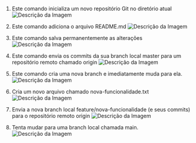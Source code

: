 1. Este comando inicializa um novo repositório Git no diretório atual
![Descrição da Imagem](c:\Users\Julia\meu-projeto\imagens_laboratorio\Print_1.jpg)

2.  Este comando adiciona o arquivo README.md
![Descrição da Imagem](cc:\Users\Julia\meu-projeto\imagens_laboratorio\Print_2.jpg)

3. Este comando salva permanentemente as alterações 
![Descrição da Imagem](cc:\Users\Julia\meu-projeto\imagens_laboratorio\Print_3.jpg)

4. Este comando envia os commits da sua branch local master para um repositório remoto chamado origin
![Descrição da Imagem](cc:\Users\Julia\meu-projeto\imagens_laboratorio\Print_4.jpg)

5. Este comando cria uma nova branch e imediatamente muda para ela.
![Descrição da Imagem](cc:\Users\Julia\meu-projeto\imagens_laboratorio\Print_5.jpg)

6. Cria um novo arquivo chamado nova-funcionalidade.txt
![Descrição da Imagem](cc:\Users\Julia\meu-projeto\imagens_laboratorio\Print_6.jpg)

7. Envia a nova branch local feature/nova-funcionalidade (e seus commits) para o repositório remoto origin
![Descrição da Imagem](cc:\Users\Julia\meu-projeto\imagens_laboratorio\Print_7.jpg)

8. Tenta mudar para uma branch local chamada main.
![Descrição da Imagem](cc:\Users\Julia\meu-projeto\imagens_laboratorio\Print_8.jpg)

